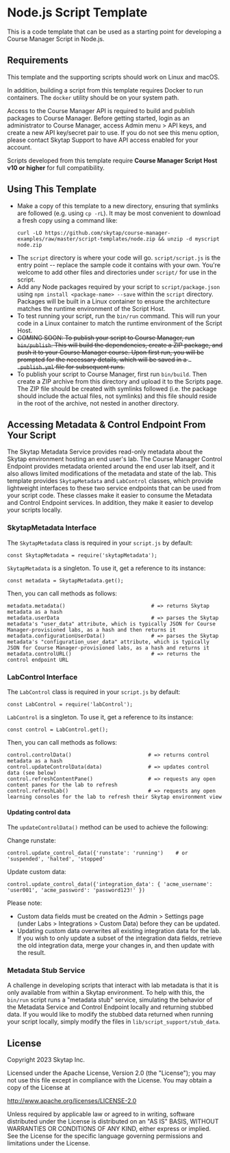 # Node.js Script Template

This is a code template that can be used as a starting point for developing a Course Manager Script in Node.js.

## Requirements

This template and the supporting scripts should work on Linux and macOS. 

In addition, building a script from this template requires Docker to run containers. The `docker` utility should be on your system path.

Access to the Course Manager API is required to build and publish packages to Course Manager. Before getting started, login as an administrator to Course Manager, access Admin menu > API keys, and create a new API key/secret pair to use. If you do not see this menu option, please contact Skytap Support to have API access enabled for your account.

Scripts developed from this template require **Course Manager Script Host v10 or higher** for full compatibility.

## Using This Template

* Make a copy of this template to a new directory, ensuring that symlinks are followed (e.g. using `cp -rL`). It may be most convenient to download a fresh copy using a command like:
    ```
    curl -LO https://github.com/skytap/course-manager-examples/raw/master/script-templates/node.zip && unzip -d myscript node.zip
    ```
* The `script` directory is where your code will go. `script/script.js` is the entry point -- replace the sample code it contains with your own. You're welcome to add other files and directories under `script/` for use in the script.
* Add any Node packages required by your script to `script/package.json` using `npm install <package-name> --save` within the `script` directory. Packages will be built in a Linux container to ensure the architecture matches the runtime environment of the Script Host.
* To test running your script, run the `bin/run` command. This will run your code in a Linux container to match the runtime environment of the Script Host.
* ~~COMING SOON: To publish your script to Course Manager, run `bin/publish`. This will build the dependencies, create a ZIP package, and push it to your Course Manager course. Upon first run, you will be prompted for the necessary details, which will be saved in a ` .publish.yml` file for subsequent runs.~~
* To publish your script to Course Manager, first run `bin/build`. Then create a ZIP archive from this directory and upload it to the Scripts page. The ZIP file should be created with symlinks followed (i.e. the package should include the actual files, not symlinks) and this file should reside in the root of the archive, not nested in another directory.

## Accessing Metadata & Control Endpoint From Your Script

The Skytap Metadata Service provides read-only metadata about the Skytap environment hosting an end user's lab. The Course Manager Control Endpoint provides metadata oriented around the end user lab itself, and it also allows limited modifications of the metadata and state of the lab. This template provides `SkytapMetadata` and `LabControl` classes, which provide lightweight interfaces to these two service endpoints that can be used from your script code. These classes make it easier to consume the Metadata and Control Endpoint services. In addition, they make it easier to develop your scripts locally.

### SkytapMetadata Interface

The `SkytapMetadata` class is required in your `script.js` by default:


```
const SkytapMetadata = require('skytapMetadata');
```

`SkytapMetadata` is a singleton. To use it, get a reference to its instance:

```
const metadata = SkytapMetadata.get();
```

Then, you can call methods as follows:

```
metadata.metadata()                            # => returns Skytap metadata as a hash
metadata.userData                              # => parses the Skytap metadata's "user_data" attribute, which is typically JSON for Course Manager-provisioned labs, as a hash and then returns it
metadata.configurationUserData()               # => parses the Skytap metadata's "configuration_user_data" attribute, which is typically JSON for Course Manager-provisioned labs, as a hash and returns it
metadata.controlURL()                          # => returns the control endpoint URL
```

### LabControl Interface
The `LabControl` class is required in your `script.js` by default:

```
const LabControl = require('labControl');
```

`LabControl` is a singleton. To use it, get a reference to its instance:

```
const control = LabControl.get();
```

Then, you can call methods as follows:

```
control.controlData()                         # => returns control metadata as a hash
control.updateControlData(data)               # => updates control data (see below)
control.refreshContentPane()                  # => requests any open content panes for the lab to refresh
control.refreshLab()                          # => requests any open learning consoles for the lab to refresh their Skytap environment view
```

#### Updating control data

The `updateControlData()` method can be used to achieve the following:

Change runstate:
```
control.update_control_data({'runstate': 'running')    # or 'suspended', 'halted', 'stopped'
```

Update custom data:
```
control.update_control_data({'integration_data': { 'acme_username': 'user001', 'acme_password': 'password123!' })
```

Please note:
* Custom data fields must be created on the Admin > Settings page (under Labs > Integrations > Custom Data) before they can be updated.
* Updating custom data overwrites all existing integration data for the lab. If you wish to only update a subset of the integration data fields, retrieve the old integration data, merge your changes in, and then update with the result.

### Metadata Stub Service

A challenge in developing scripts that interact with lab metadata is that it is only available from within a Skytap environment. To help with this, the `bin/run` script runs a "metadata stub" service, simulating the behavior of the Metadata Service and Control Endpoint locally and returning stubbed data. If you would like to modify the stubbed data returned when running your script locally, simply modify the files in `lib/script_support/stub_data`.

## License

Copyright 2023 Skytap Inc.

Licensed under the Apache License, Version 2.0 (the "License");
you may not use this file except in compliance with the License.
You may obtain a copy of the License at

<http://www.apache.org/licenses/LICENSE-2.0>

Unless required by applicable law or agreed to in writing, software
distributed under the License is distributed on an "AS IS" BASIS,
WITHOUT WARRANTIES OR CONDITIONS OF ANY KIND, either express or implied.
See the License for the specific language governing permissions and
limitations under the License.
